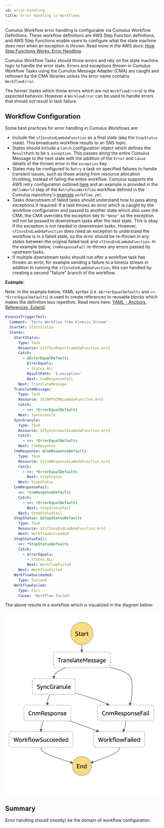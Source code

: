 ```yaml
---
id: error-handling
title: Error Handling in Workflows
---
```


Cumulus Workflow error handling is configurable via Cumulus Workflow Definitions. These workflow definitions are AWS Step Function definitions, and AWS Step Functions enable users to configure what the state machine does next when an exception is thrown. Read more in the AWS docs: [How Step Functions Works: Error Handling](https://docs.aws.amazon.com/step-functions/latest/dg/concepts-error-handling.html).

Cumulus Workflow Tasks _should_ throw errors and rely on the state machine logic to handle the error state. Errors and exceptions thrown in Cumulus Workflow Tasks using the Cumulus Message Adapter (CMA) are caught and rethrown by the CMA libraries _unless_ the error name contains `WorkflowError`.

The former (tasks which throw errors which are not `WorkflowError`s) is the expected behavior. However a `WorklowError` can be used to handle errors that should _not_ result in task failure.

## Workflow Configuration

Some best practices for error handling in Cumulus Workflows are:

* Include the `sf2snsEndLambdaFunction` as a final state (aka the `StopStatus` state). This broadcasts workflow results to an SNS topic.
* States should include a `Catch` configuration object which defines the `ResultPath` to be `$.exception`. This passes along the entire Cumulus Message to the next state with the addition of the `Error` and `Cause` details of the thrown error in the `exception` key.
* States may be configured to `Retry` a task on specified failures to handle transient issues, such as those arising from resource allocation throttling, instead of failing the entire workflow. Cumulus supports the AWS retry configuration outlined [here](https://docs.aws.amazon.com/step-functions/latest/dg/amazon-states-language-errors.html#amazon-states-language-retrying-after-error) and an example is provided in the `HelloWorld` step of the `RetryPassWorkflow` workflow defined in the Cumulus repository's [example](https://github.com/nasa/cumulus/blob/master/example/workflows.yml) `workflow.yml`.
* Tasks downstream of failed tasks should understand how to pass along exceptions if required: If a task throws an error which is caught by the workflow configuration and passed to another state which also uses the CMA, the CMA overrides the exception key to `"None"` so the exception will not be passed to downstream tasks after the next state. This is okay if the exception is not needed in downstream tasks. However, `sf2snsEndLambdaFunction` does need an exception to understand the workflow is in a failed state, so the error should be re-thrown in any states between the original failed task and `sf2snsEndLambdaFunction`. In the example below, `CnmResponseFail` re-throws any errors passed by upstream tasks.
* If multiple downstream tasks should run after a workflow task has thrown an error, for example sending a failure to a kinesis stream in addition to running the `sf2snsEndLambdaFunction`, this can handled by creating a second "failure" branch of the workflow.

**Example:**

Note: In the example below, YAML syntax (i.e. `&ErrorEqualDefaults` and `<<: *ErrorEqualDefaults`) is used to create references to reusable blocks which makes the definition less repetitive. Read more here: [YAML - Anchors, References, Extend](https://blog.daemonl.com/2016/02/yaml.html).

```yaml
KinesisTriggerTest:
  Comment: 'Tests Workflow from Kinesis Stream'
  StartAt: StartStatus
  States:
    StartStatus:
      Type: Task
      Resource: ${SfSnsReportLambdaFunction.Arn}
      Catch:
        - &ErrorEqualDefaults
          ErrorEquals:
          - States.ALL
          ResultPath: '$.exception'
          Next: CnmResponseFail
      Next: TranslateMessage
    TranslateMessage:
      Type: Task
      Resource: ${CNMToCMALambdaFunction.Arn}
      Catch:
        - <<: *ErrorEqualDefaults
      Next: SyncGranule
    SyncGranule:
      Type: Task
      Resource: ${SyncGranuleLambdaFunction.Arn}
      Catch:
        - <<: *ErrorEqualDefaults
      Next: CnmResponse
    CnmResponse: &CnmResponseDefaults
      Type: Task
      Resource: ${CnmResponseLambdaFunction.Arn}
      Catch:
        - <<: *ErrorEqualDefaults
          Next: StopStatus
      Next: StopStatus
    CnmResponseFail:
      <<: *CnmResponseDefaults
      Catch:
        - <<: *ErrorEqualDefaults
          Next: StopStatusFail
      Next: StopStatusFail
    StopStatus: &StopStatusDefaults
      Type: Task
      Resource: ${sf2snsEndLambdaFunction.Arn}
      Next: WorkflowSucceeded
    StopStatusFail:
      <<: *StopStatusDefaults
      Catch:
        - ErrorEquals:
          - States.ALL
          Next: WorkflowFailed
      Next: WorkflowFailed
    WorkflowSucceeded:
      Type: Succeed
    WorkflowFailed:
      Type: Fail
      Cause: 'Workflow failed'
```

The above results in a workflow which is visualized in the diagram below:

![Kinesis Workflow](../assets/kinesis-workflow.png)

## Summary

Error handling should (mostly) be the domain of workflow configuration.
